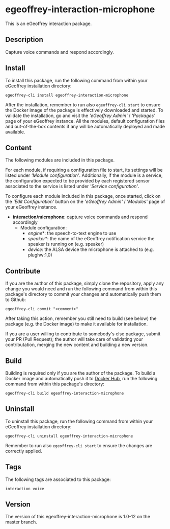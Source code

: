 # egeoffrey-interaction-microphone

This is an eGeoffrey interaction package.

## Description

Capture voice commands and respond accordingly.

## Install

To install this package, run the following command from within your eGeoffrey installation directory:
```
egeoffrey-cli install egeoffrey-interaction-microphone
```
After the installation, remember to run also `egeoffrey-cli start` to ensure the Docker image of the package is effectively downloaded and started.
To validate the installation, go and visit the *'eGeoffrey Admin'* / *'Packages'* page of your eGeoffrey instance. All the modules, default configuration files and out-of-the-box contents if any will be automatically deployed and made available.
## Content

The following modules are included in this package.

For each module, if requiring a configuration file to start, its settings will be listed under *'Module configuration'*. Additionally, if the module is a service, the configuration expected to be provided by each registered sensor associated to the service is listed under *'Service configuration'*.

To configure each module included in this package, once started, click on the *'Edit Configuration'* button on the *'eGeoffrey Admin'* / *'Modules'* page of your eGeoffrey instance.
- **interaction/microphone**: capture voice commands and respond accordingly
  - Module configuration:
    - *engine**: the speech-to-text engine to use
    - *speaker**: the name of the eGeoffrey notification service the speaker is running on (e.g. speaker)
    - *device*: the ALSA device the microphone is attached to (e.g. plughw:1,0)

## Contribute

If you are the author of this package, simply clone the repository, apply any change you would need and run the following command from within this package's directory to commit your changes and automatically push them to Github:
```
egeoffrey-cli commit "<comment>"
```
After taking this action, remember you still need to build (see below) the package (e.g. the Docker image) to make it available for installation.

If you are a user willing to contribute to somebody's else package, submit your PR (Pull Request); the author will take care of validating your contributation, merging the new content and building a new version.

## Build

Building is required only if you are the author of the package. To build a Docker image and automatically push it to [Docker Hub](https://hub.docker.com/r/egeoffrey/egeoffrey-interaction-microphone), run the following command from within this package's directory:
```
egeoffrey-cli build egeoffrey-interaction-microphone
```

## Uninstall

To uninstall this package, run the following command from within your eGeoffrey installation directory:
```
egeoffrey-cli uninstall egeoffrey-interaction-microphone
```
Remember to run also `egeoffrey-cli start` to ensure the changes are correctly applied.
## Tags

The following tags are associated to this package:
```
interaction voice
```

## Version

The version of this egeoffrey-interaction-microphone is 1.0-12 on the master branch.
